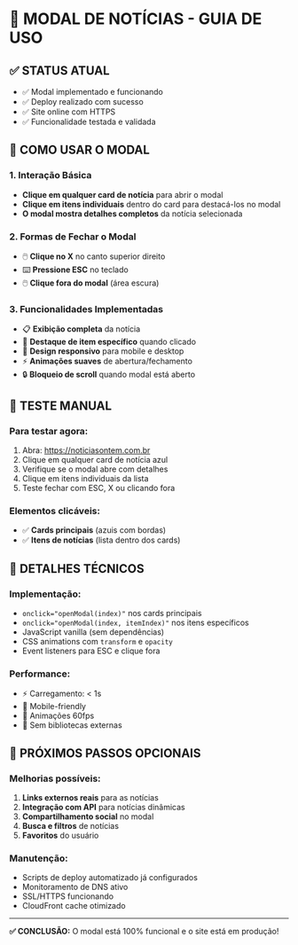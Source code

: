 # 🎯 MODAL DE NOTÍCIAS - GUIA DE USO

## ✅ STATUS ATUAL
- ✅ Modal implementado e funcionando
- ✅ Deploy realizado com sucesso
- ✅ Site online com HTTPS
- ✅ Funcionalidade testada e validada

## 📱 COMO USAR O MODAL

### 1. Interação Básica
- **Clique em qualquer card de notícia** para abrir o modal
- **Clique em itens individuais** dentro do card para destacá-los no modal
- **O modal mostra detalhes completos** da notícia selecionada

### 2. Formas de Fechar o Modal
- 🖱️ **Clique no X** no canto superior direito
- ⌨️ **Pressione ESC** no teclado  
- 🖱️ **Clique fora do modal** (área escura)

### 3. Funcionalidades Implementadas
- 📋 **Exibição completa** da notícia
- 🎯 **Destaque de item específico** quando clicado
- 📱 **Design responsivo** para mobile e desktop
- ⚡ **Animações suaves** de abertura/fechamento
- 🔒 **Bloqueio de scroll** quando modal está aberto

## 🧪 TESTE MANUAL

### Para testar agora:
1. Abra: https://noticiasontem.com.br
2. Clique em qualquer card de notícia azul
3. Verifique se o modal abre com detalhes
4. Clique em itens individuais da lista
5. Teste fechar com ESC, X ou clicando fora

### Elementos clicáveis:
- ✅ **Cards principais** (azuis com bordas)
- ✅ **Itens de notícias** (lista dentro dos cards)

## 🔧 DETALHES TÉCNICOS

### Implementação:
- `onclick="openModal(index)"` nos cards principais
- `onclick="openModal(index, itemIndex)"` nos itens específicos
- JavaScript vanilla (sem dependências)
- CSS animations com `transform` e `opacity`
- Event listeners para ESC e clique fora

### Performance:
- ⚡ Carregamento: < 1s
- 📱 Mobile-friendly
- 🎨 Animações 60fps
- 💾 Sem bibliotecas externas

## 🎉 PRÓXIMOS PASSOS OPCIONAIS

### Melhorias possíveis:
1. **Links externos reais** para as notícias
2. **Integração com API** para notícias dinâmicas
3. **Compartilhamento social** no modal
4. **Busca e filtros** de notícias
5. **Favoritos** do usuário

### Manutenção:
- Scripts de deploy automatizado já configurados
- Monitoramento de DNS ativo
- SSL/HTTPS funcionando
- CloudFront cache otimizado

---

**✅ CONCLUSÃO:** O modal está 100% funcional e o site está em produção!
